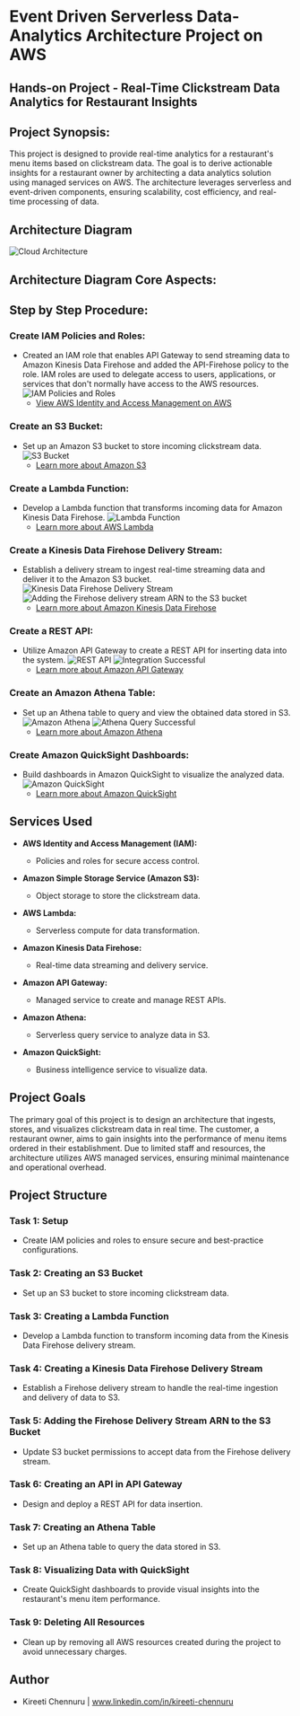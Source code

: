 # **Event Driven Serverless Data-Analytics Architecture Project on AWS**


## Hands-on Project - **Real-Time Clickstream Data Analytics for Restaurant Insights**

## Project Synopsis:

This project is designed to provide real-time analytics for a restaurant's menu items based on clickstream data. The goal is to derive actionable insights for a restaurant owner by architecting a data analytics solution using managed services on AWS. The architecture leverages serverless and event-driven components, ensuring scalability, cost efficiency, and real-time processing of data.

## Architecture Diagram

![Cloud Architecture](https://github.com/KireetiChennuru/Event-Driven-Serverless-Data-Analytics-Architecture/blob/main/Project_Files/Cloud%20Architecture.jpeg)

## Architecture Diagram Core Aspects:





## Step by Step Procedure:

### Create IAM Policies and Roles:
- Created an IAM role that enables API Gateway to send streaming data to Amazon Kinesis Data Firehose and added the API-Firehose policy to the role. IAM roles are used to delegate access to users, applications, or services that don't normally have access to the AWS resources.
  ![IAM Policies and Roles](https://github.com/KireetiChennuru/Event-Driven-Serverless-Data-Analytics-Architecture/blob/main/Project_Files/Creating%20custom%20IAM%20policies.jpg)
  - [View AWS Identity and Access Management on AWS](https://aws.amazon.com/iam/)

### Create an S3 Bucket:
- Set up an Amazon S3 bucket to store incoming clickstream data.
  ![S3 Bucket](https://github.com/KireetiChennuru/Event-Driven-Serverless-Data-Analytics-Architecture/blob/main/Project_Files/Creating%20an%20S3%20bucket.jpg)
  - [Learn more about Amazon S3](https://aws.amazon.com/s3/)

### Create a Lambda Function:
- Develop a Lambda function that transforms incoming data for Amazon Kinesis Data Firehose.
  ![Lambda Function](https://github.com/KireetiChennuru/Event-Driven-Serverless-Data-Analytics-Architecture/blob/main/Project_Files/Creating%20a%20Lambda%20function.jpg)
  - [Learn more about AWS Lambda](https://aws.amazon.com/lambda/)

### Create a Kinesis Data Firehose Delivery Stream:
- Establish a delivery stream to ingest real-time streaming data and deliver it to the Amazon S3 bucket.
  ![Kinesis Data Firehose Delivery Stream](https://github.com/KireetiChennuru/Event-Driven-Serverless-Data-Analytics-Architecture/blob/main/Project_Files/Creating%20a%20Kinesis%20Data%20Firehose%20delivery%20stream.jpg)
  ![Adding the Firehose delivery stream ARN to the S3 bucket](https://github.com/KireetiChennuru/Event-Driven-Serverless-Data-Analytics-Architecture/blob/main/Project_Files/Adding%20the%20Firehose%20delivery%20stream%20ARN%20to%20the%20S3%20bucket.jpg)
  - [Learn more about Amazon Kinesis Data Firehose](https://aws.amazon.com/kinesis/data-firehose/)

### Create a REST API:
- Utilize Amazon API Gateway to create a REST API for inserting data into the system.
  ![REST API](https://github.com/KireetiChennuru/Event-Driven-Serverless-Data-Analytics-Architecture/blob/main/Project_Files/Creating%20an%20API%20in%20API%20Gateway.jpg)
  ![Integration Successful](https://github.com/KireetiChennuru/Event-Driven-Serverless-Data-Analytics-Architecture/blob/main/Project_Files/Integration%20Request%20-%20Mapping%20Templates.jpg)
  - [Learn more about Amazon API Gateway](https://aws.amazon.com/api-gateway/)

### Create an Amazon Athena Table:
- Set up an Athena table to query and view the obtained data stored in S3.
  ![Amazon Athena](https://github.com/KireetiChennuru/Event-Driven-Serverless-Data-Analytics-Architecture/blob/main/Project_Files/Creating%20an%20Athena%20table.jpg)
  ![Athena Query Successful](https://github.com/KireetiChennuru/Event-Driven-Serverless-Data-Analytics-Architecture/blob/main/Project_Files/Athena%20Query%20Successful.jpg)
  - [Learn more about Amazon Athena](https://aws.amazon.com/athena/)

### Create Amazon QuickSight Dashboards:
- Build dashboards in Amazon QuickSight to visualize the analyzed data.
 ![Amazon QuickSight](https://github.com/KireetiChennuru/Event-Driven-Serverless-Data-Analytics-Architecture/blob/main/Project_Files/Quicksight%20Dashboard.jpg)
  - [Learn more about Amazon QuickSight](https://aws.amazon.com/quicksight/)

## Services Used

- **AWS Identity and Access Management (IAM):**
  - Policies and roles for secure access control.
  
- **Amazon Simple Storage Service (Amazon S3):**
  - Object storage to store the clickstream data.
  
- **AWS Lambda:**
  - Serverless compute for data transformation.
  
- **Amazon Kinesis Data Firehose:**
  - Real-time data streaming and delivery service.
  
- **Amazon API Gateway:**
  - Managed service to create and manage REST APIs.
  
- **Amazon Athena:**
  - Serverless query service to analyze data in S3.
  
- **Amazon QuickSight:**
  - Business intelligence service to visualize data.

## Project Goals

The primary goal of this project is to design an architecture that ingests, stores, and visualizes clickstream data in real time. The customer, a restaurant owner, aims to gain insights into the performance of menu items ordered in their establishment. Due to limited staff and resources, the architecture utilizes AWS managed services, ensuring minimal maintenance and operational overhead.

## Project Structure

### Task 1: Setup
- Create IAM policies and roles to ensure secure and best-practice configurations.

### Task 2: Creating an S3 Bucket
- Set up an S3 bucket to store incoming clickstream data.

### Task 3: Creating a Lambda Function
- Develop a Lambda function to transform incoming data from the Kinesis Data Firehose delivery stream.

### Task 4: Creating a Kinesis Data Firehose Delivery Stream
- Establish a Firehose delivery stream to handle the real-time ingestion and delivery of data to S3.

### Task 5: Adding the Firehose Delivery Stream ARN to the S3 Bucket
- Update S3 bucket permissions to accept data from the Firehose delivery stream.

### Task 6: Creating an API in API Gateway
- Design and deploy a REST API for data insertion.

### Task 7: Creating an Athena Table
- Set up an Athena table to query the data stored in S3.

### Task 8: Visualizing Data with QuickSight
- Create QuickSight dashboards to provide visual insights into the restaurant's menu item performance.

### Task 9: Deleting All Resources
- Clean up by removing all AWS resources created during the project to avoid unnecessary charges.




## Author

- Kireeti Chennuru | www.linkedin.com/in/kireeti-chennuru
